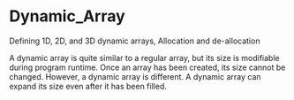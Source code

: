 # Dynamic_Array
Defining 1D, 2D, and 3D dynamic arrays, Allocation and de-allocation

A dynamic array is quite similar to a regular array, but its size is modifiable during program runtime.
Once an array has been created, its size cannot be changed. However, a dynamic array is different. A dynamic array can expand its size even after it has been filled.

